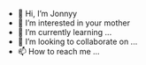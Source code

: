 - 👋 Hi, I’m Jonnyy
- 👀 I’m interested in your mother
- 🌱 I’m currently learning ...
- 💞️ I’m looking to collaborate on ...
- 📫 How to reach me ...

<!---
NAMDOT/NAMDOT is a ✨ special ✨ repository because its `README.md` (this file) appears on your GitHub profile.
You can click the Preview link to take a look at your changes.
--->
